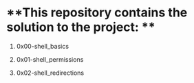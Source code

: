 # **This repository contains the solution to the project: **

1. 0x00-shell_basics

2. 0x01-shell_permissions

3. 0x02-shell_redirections
